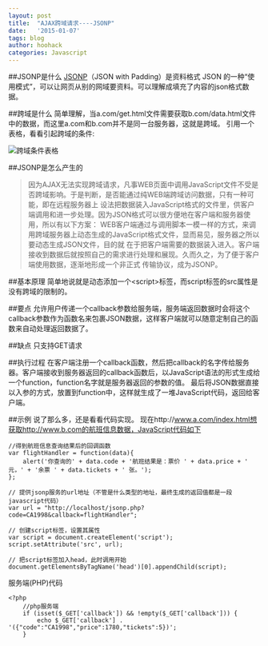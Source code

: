 ```yaml
---
layout: post
title:  "AJAX跨域请求----JSONP"
date:   '2015-01-07'
tags: blog
author: hoohack
categories: Javascript
---
```


##JSONP是什么
[JSONP](http://zh.wikipedia.org/wiki/JSONP)（JSON with Padding）是资料格式 JSON 的一种“使用模式”，可以让网页从别的网域要资料。可以理解成填充了内容的json格式数据。

##跨域是什么
简单理解，当a.com/get.html文件需要获取b.com/data.html文件中的数据，而这里a.com和b.com并不是同一台服务器，这就是跨域。
引用一个表格，看看引起跨域的条件:


![跨域条件表格](http://7u2eqw.com1.z0.glb.clouddn.com/cross-domain.png)

##JSONP是怎么产生的
> 因为AJAX无法实现跨域请求，凡事WEB页面中调用JavaScript文件不受是否跨域影响。于是判断，是否能通过纯WEB端跨域访问数据，只有一种可能，即在远程服务器上
设法把数据装入JavaScript格式的文件里，供客户端调用和进一步处理。因为JSON格式可以很方便地在客户端和服务器使用，所以有以下方案：
    WEB客户端通过与调用脚本一模一样的方式，来调用跨域服务器上动态生成的JavaScript格式文件，显而易见，服务器之所以要动态生成JSON文件，目的就
    在于把客户端需要的数据装入进入。客户端接收到数据后就按照自己的需求进行处理和展现。久而久之，为了便于客户端使用数据，逐渐地形成一个非正式
    传输协议，成为JSONP。

##基本原理
简单地说就是动态添加一个\<script\>标签，而script标签的src属性是没有跨域的限制的。

##要点
允许用户传递一个callback参数给服务端，服务端返回数据时会将这个callback参数作为函数名来包裹JSON数据，这样客户端就可以随意定制自己的函数来自动处理返回数据了。

##缺点
只支持GET请求

##执行过程
在客户端注册一个callback函数，然后把callback的名字传给服务器。客户端接收到服务器返回的callback函数后，以JavaScript语法的形式生成给一个function，function名字就是服务器返回的参数的值。
最后将JSON数据直接以入参的方式，放置到function中，这样就生成了一堆JavaScript代码，返回给客户端。

##示例
说了那么多，还是看看代码实现。
    现在http://www.a.com/index.html想获取http://www.b.com的航班信息数据，JavaScript代码如下
    
    //得到航班信息查询结果后的回调函数
    var flightHandler = function(data){
        alert('你查询的' + data.code + '航班结果是：票价 ' + data.price + ' 元，' + '余票 ' + data.tickets + ' 张。');
    };
    
    // 提供jsonp服务的url地址（不管是什么类型的地址，最终生成的返回值都是一段javascript代码）
    var url = "http://localhost/jsonp.php?code=CA1998&callback=flightHandler";
    
    // 创建script标签，设置其属性
    var script = document.createElement('script');
    script.setAttribute('src', url);
    
    // 把script标签加入head，此时调用开始
    document.getElementsByTagName('head')[0].appendChild(script);
    
服务端(PHP)代码
    
    <?php
    	//php服务端
    	if (isset($_GET['callback']) && !empty($_GET['callback'])) {
    		echo $_GET['callback'] . '({"code":"CA1998","price":1780,"tickets":5})';
    	}
